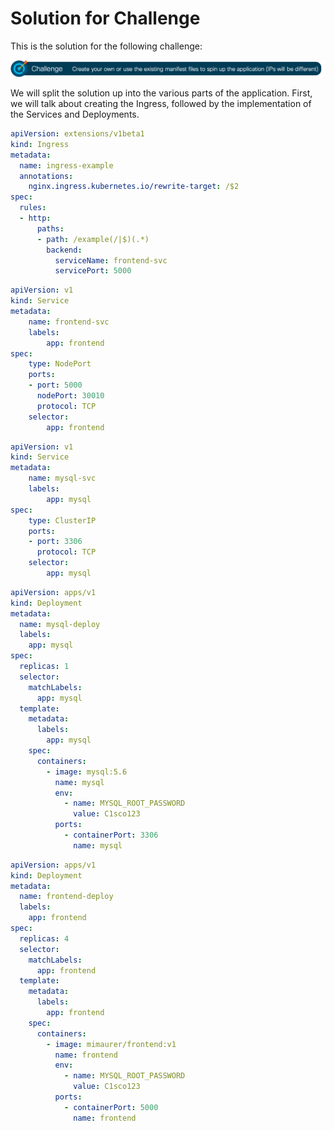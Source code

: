 # Solution for Challenge

This is the solution for the following challenge:

![Challenge](../img/challenge.png?raw=true "Challenge")

We will split the solution up into the various parts of the application. First, we will talk about creating the Ingress, followed by the implementation of the Services and Deployments.


```yaml
apiVersion: extensions/v1beta1
kind: Ingress
metadata:
  name: ingress-example
  annotations:
    nginx.ingress.kubernetes.io/rewrite-target: /$2
spec:
  rules:
  - http:
      paths:
      - path: /example(/|$)(.*)
        backend:
          serviceName: frontend-svc
          servicePort: 5000
```

```yaml
apiVersion: v1
kind: Service
metadata:
    name: frontend-svc
    labels:
        app: frontend
spec:
    type: NodePort
    ports:
    - port: 5000
      nodePort: 30010
      protocol: TCP
    selector:
        app: frontend
```

```yaml
apiVersion: v1
kind: Service
metadata:
    name: mysql-svc
    labels:
        app: mysql
spec:
    type: ClusterIP
    ports:
    - port: 3306
      protocol: TCP
    selector:
        app: mysql
```













```yaml
apiVersion: apps/v1
kind: Deployment
metadata:
  name: mysql-deploy
  labels:
    app: mysql
spec:
  replicas: 1
  selector:
    matchLabels:
      app: mysql
  template:
    metadata:
      labels:
        app: mysql
    spec:
      containers:
        - image: mysql:5.6
          name: mysql
          env:
            - name: MYSQL_ROOT_PASSWORD
              value: C1sco123
          ports:
            - containerPort: 3306
              name: mysql
```

```yaml
apiVersion: apps/v1
kind: Deployment
metadata:
  name: frontend-deploy
  labels:
    app: frontend
spec:
  replicas: 4
  selector:
    matchLabels:
      app: frontend
  template:
    metadata:
      labels:
        app: frontend
    spec:
      containers:
        - image: mimaurer/frontend:v1
          name: frontend
          env:
            - name: MYSQL_ROOT_PASSWORD
              value: C1sco123
          ports:
            - containerPort: 5000
              name: frontend
```
